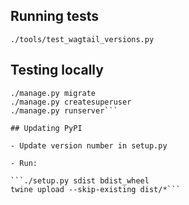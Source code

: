## Running tests

`./tools/test_wagtail_versions.py`

## Testing locally

```export DATABASE_FILE=/tmp/test.db
./manage.py migrate
./manage.py createsuperuser
./manage.py runserver```

## Updating PyPI

- Update version number in setup.py

- Run:

```./setup.py sdist bdist_wheel
twine upload --skip-existing dist/*```

